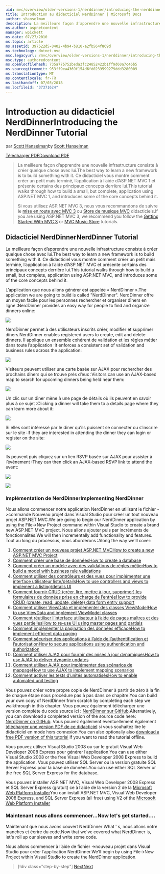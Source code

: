 ```yaml
---
uid: mvc/overview/older-versions-1/nerddinner/introducing-the-nerddinner-tutorial
title: Introduction au didacticiel NerdDinner | Microsoft Docs
author: shanselman
description: La meilleure façon d’apprendre une nouvelle infrastructure consiste à créer quelque chose avec lui. Ce didacticiel vous montre comment créer une application légère, mais complète, à l’aide de ASP.NE...
ms.author: aspnetcontent
manager: wpickett
ms.date: 07/27/2010
ms.topic: article
ms.assetid: 397522d5-0402-4b94-b810-a2fb564f869d
ms.technology: dotnet-mvc
msc.legacyurl: /mvc/overview/older-versions-1/nerddinner/introducing-the-nerddinner-tutorial
msc.type: authoredcontent
ms.openlocfilehash: 735a775752beda3fc24852422b1ff9d60a7c46b5
ms.sourcegitcommit: 953ff9ea4369f154d6fd0239599279ddd3280009
ms.translationtype: MT
ms.contentlocale: fr-FR
ms.lasthandoff: 07/03/2018
ms.locfileid: "37371624"
---
```

<a name="introducing-the-nerddinner-tutorial"></a><span data-ttu-id="47c3d-104">Introduction au didacticiel NerdDinner</span><span class="sxs-lookup"><span data-stu-id="47c3d-104">Introducing the NerdDinner Tutorial</span></span>
====================
<span data-ttu-id="47c3d-105">par [Scott Hanselman](https://github.com/shanselman)</span><span class="sxs-lookup"><span data-stu-id="47c3d-105">by [Scott Hanselman](https://github.com/shanselman)</span></span>

[<span data-ttu-id="47c3d-106">Télécharger PDF</span><span class="sxs-lookup"><span data-stu-id="47c3d-106">Download PDF</span></span>](http://aspnetmvcbook.s3.amazonaws.com/aspnetmvc-nerdinner_v1.pdf)

> <span data-ttu-id="47c3d-107">La meilleure façon d’apprendre une nouvelle infrastructure consiste à créer quelque chose avec lui.</span><span class="sxs-lookup"><span data-stu-id="47c3d-107">The best way to learn a new framework is to build something with it.</span></span> <span data-ttu-id="47c3d-108">Ce didacticiel vous montre comment créer un petit mais terminé, l’application à l’aide d’ASP.NET MVC 1 et présente certains des principaux concepts derrière lui.</span><span class="sxs-lookup"><span data-stu-id="47c3d-108">This tutorial walks through how to build a small, but complete, application using ASP.NET MVC 1, and introduces some of the core concepts behind it.</span></span>
> 
> <span data-ttu-id="47c3d-109">Si vous utilisez ASP.NET MVC 3, nous vous recommandons de suivre le [mise en route avec MVC 3](../../older-versions/getting-started-with-aspnet-mvc3/cs/intro-to-aspnet-mvc-3.md) ou [Store de musique MVC](../../older-versions/mvc-music-store/mvc-music-store-part-1.md) didacticiels.</span><span class="sxs-lookup"><span data-stu-id="47c3d-109">If you are using ASP.NET MVC 3, we recommend you follow the [Getting Started With MVC 3](../../older-versions/getting-started-with-aspnet-mvc3/cs/intro-to-aspnet-mvc-3.md) or [MVC Music Store](../../older-versions/mvc-music-store/mvc-music-store-part-1.md) tutorials.</span></span>


## <a name="nerddinner-tutorial"></a><span data-ttu-id="47c3d-110">Didacticiel NerdDinner</span><span class="sxs-lookup"><span data-stu-id="47c3d-110">NerdDinner Tutorial</span></span>

<span data-ttu-id="47c3d-111">La meilleure façon d’apprendre une nouvelle infrastructure consiste à créer quelque chose avec lui.</span><span class="sxs-lookup"><span data-stu-id="47c3d-111">The best way to learn a new framework is to build something with it.</span></span> <span data-ttu-id="47c3d-112">Ce didacticiel vous montre comment créer un petit mais terminé, l’application à l’aide d’ASP.NET MVC et présente certains des principaux concepts derrière lui.</span><span class="sxs-lookup"><span data-stu-id="47c3d-112">This tutorial walks through how to build a small, but complete, application using ASP.NET MVC, and introduces some of the core concepts behind it.</span></span>

<span data-ttu-id="47c3d-113">L’application que nous allons générer est appelée « NerdDinner ».</span><span class="sxs-lookup"><span data-stu-id="47c3d-113">The application we are going to build is called "NerdDinner".</span></span> <span data-ttu-id="47c3d-114">NerdDinner offre un moyen facile pour les personnes rechercher et organiser dîners en ligne :</span><span class="sxs-lookup"><span data-stu-id="47c3d-114">NerdDinner provides an easy way for people to find and organize dinners online:</span></span>

![](introducing-the-nerddinner-tutorial/_static/image1.png)

<span data-ttu-id="47c3d-115">NerdDinner permet à des utilisateurs inscrits créer, modifier et supprimer dîners.</span><span class="sxs-lookup"><span data-stu-id="47c3d-115">NerdDinner enables registered users to create, edit and delete dinners.</span></span> <span data-ttu-id="47c3d-116">Il applique un ensemble cohérent de validation et les règles métier dans toute l’application :</span><span class="sxs-lookup"><span data-stu-id="47c3d-116">It enforces a consistent set of validation and business rules across the application:</span></span>

![](introducing-the-nerddinner-tutorial/_static/image2.png)

<span data-ttu-id="47c3d-117">Visiteurs peuvent utiliser une carte basée sur AJAX pour rechercher des prochains dîners qui se trouve près d’eux :</span><span class="sxs-lookup"><span data-stu-id="47c3d-117">Visitors can use an AJAX-based map to search for upcoming dinners being held near them:</span></span>

![](introducing-the-nerddinner-tutorial/_static/image3.png)

<span data-ttu-id="47c3d-118">Un clic sur un dîner mène à une page de détails où ils peuvent en savoir plus à ce sujet :</span><span class="sxs-lookup"><span data-stu-id="47c3d-118">Clicking a dinner will take them to a details page where they can learn more about it:</span></span>

![](introducing-the-nerddinner-tutorial/_static/image4.png)

<span data-ttu-id="47c3d-119">Si elles sont intéressé par le dîner qu’ils puissent se connecter ou s’inscrire sur le site :</span><span class="sxs-lookup"><span data-stu-id="47c3d-119">If they are interested in attending the dinner they can login or register on the site:</span></span>

![](introducing-the-nerddinner-tutorial/_static/image5.png)

<span data-ttu-id="47c3d-120">Ils peuvent puis cliquez sur un lien RSVP basée sur AJAX pour assister à l’événement :</span><span class="sxs-lookup"><span data-stu-id="47c3d-120">They can then click an AJAX-based RSVP link to attend the event:</span></span>

![](introducing-the-nerddinner-tutorial/_static/image6.png)

![](introducing-the-nerddinner-tutorial/_static/image7.png)

### <a name="implementing-nerddinner"></a><span data-ttu-id="47c3d-121">Implémentation de NerdDinner</span><span class="sxs-lookup"><span data-stu-id="47c3d-121">Implementing NerdDinner</span></span>

<span data-ttu-id="47c3d-122">Nous allons commencer notre application NerdDinner en utilisant le fichier -&gt;commande Nouveau projet dans Visual Studio pour créer un tout nouveau projet ASP.NET MVC.</span><span class="sxs-lookup"><span data-stu-id="47c3d-122">We are going to begin our NerdDinner application by using the File-&gt;New Project command within Visual Studio to create a brand new ASP.NET MVC project.</span></span> <span data-ttu-id="47c3d-123">Nous allons ajouter puis par incréments de fonctionnalités.</span><span class="sxs-lookup"><span data-stu-id="47c3d-123">We will then incrementally add functionality and features.</span></span> <span data-ttu-id="47c3d-124">Tout au long du processus, nous aborderons :</span><span class="sxs-lookup"><span data-stu-id="47c3d-124">Along the way we'll cover:</span></span>

1. [<span data-ttu-id="47c3d-125">Comment créer un nouveau projet ASP.NET MVC</span><span class="sxs-lookup"><span data-stu-id="47c3d-125">How to create a new ASP.NET MVC Project</span></span>](# "créer un nouveau projet ASP.NET MVC")
2. [<span data-ttu-id="47c3d-126">Comment créer une base de données</span><span class="sxs-lookup"><span data-stu-id="47c3d-126">How to create a database</span></span>](# "créer une base de données")
3. [<span data-ttu-id="47c3d-127">Comment créer un modèle avec des validations de règles métier</span><span class="sxs-lookup"><span data-stu-id="47c3d-127">How to build a model with business rule validations</span></span>](# "créer un modèle avec des Validations de règles d’entreprise")
4. [<span data-ttu-id="47c3d-128">Comment utiliser des contrôleurs et des vues pour implémenter une interface utilisateur liste/détails</span><span class="sxs-lookup"><span data-stu-id="47c3d-128">How to use controllers and views to implement a listing/details UI</span></span>](# "utiliser les contrôleurs et les vues pour implémenter une interface utilisateur liste/détails")
5. <span data-ttu-id="47c3d-129">[Comment fournir CRUD (créer, lire, mettre à jour, supprimer) les formulaires de données prise en charge de l’entrée](# "fournir CRUD (Create, Read, Update, Delete) données formulaire entrée prend en charge")</span><span class="sxs-lookup"><span data-stu-id="47c3d-129">[How to provide CRUD (create, read, update, delete) data form entry support](# "Provide CRUD (Create, Read, Update, Delete) Data Form Entry Support")</span></span>
6. [<span data-ttu-id="47c3d-130">Comment utiliser ViewData et implémenter des classes ViewModel</span><span class="sxs-lookup"><span data-stu-id="47c3d-130">How to use ViewData and implement ViewModel classes</span></span>](# "utiliser un ViewData et implémenter des Classes ViewModel")
7. [<span data-ttu-id="47c3d-131">Comment réutiliser l’interface utilisateur à l’aide de pages maîtres et des vues partielles</span><span class="sxs-lookup"><span data-stu-id="47c3d-131">How to re-use UI using master pages and partials</span></span>](# "réutiliser d’interface utilisateur à l’aide des Pages maîtres et des vues partielles")
8. [<span data-ttu-id="47c3d-132">Comment implémenter la pagination des données efficace</span><span class="sxs-lookup"><span data-stu-id="47c3d-132">How to implement efficient data paging</span></span>](# "implémenter de données efficace la pagination")
9. [<span data-ttu-id="47c3d-133">Comment sécuriser des applications à l’aide de l’authentification et l’autorisation</span><span class="sxs-lookup"><span data-stu-id="47c3d-133">How to secure applications using authentication and authorization</span></span>](# "sécurisé Applications à l’aide de l’authentification et autorisation")
10. [<span data-ttu-id="47c3d-134">Comment utiliser AJAX pour fournir des mises à jour dynamiques</span><span class="sxs-lookup"><span data-stu-id="47c3d-134">How to use AJAX to deliver dynamic updates</span></span>](# "utiliser AJAX pour fournir des mises à jour dynamiques")
11. [<span data-ttu-id="47c3d-135">Comment utiliser AJAX pour implémenter des scénarios de mappage</span><span class="sxs-lookup"><span data-stu-id="47c3d-135">How to use AJAX to implement mapping scenarios</span></span>](# "utiliser AJAX pour implémenter les scénarios de mappage")
12. [<span data-ttu-id="47c3d-136">Comment activer les tests d’unités automatisés</span><span class="sxs-lookup"><span data-stu-id="47c3d-136">How to enable automated unit testing</span></span>](# "activer le test unitaire automatisé")

<span data-ttu-id="47c3d-137">Vous pouvez créer votre propre copie de NerdDinner à partir de zéro à la fin de chaque étape nous procédure pas à pas dans ce chapitre.</span><span class="sxs-lookup"><span data-stu-id="47c3d-137">You can build your own copy of NerdDinner from scratch by completing each step we walkthrough in this chapter.</span></span> <span data-ttu-id="47c3d-138">Vous pouvez également télécharger une version complète du code source ici : [NerdDinner sur GitHub](https://github.com/AspNetMVPSamples/NerdDinner).</span><span class="sxs-lookup"><span data-stu-id="47c3d-138">Alternatively, you can download a completed version of the source code here: [NerdDinner on GitHub](https://github.com/AspNetMVPSamples/NerdDinner).</span></span> <span data-ttu-id="47c3d-139">Vous pouvez également éventuellement également [télécharger une version PDF de ce didacticiel](http://aspnetmvcbook.s3.amazonaws.com/aspnetmvc-nerdinner_v1.pdf) si vous souhaitez lire le didacticiel en mode hors connexion.</span><span class="sxs-lookup"><span data-stu-id="47c3d-139">You can also optionally also [download a free PDF version of this tutorial](http://aspnetmvcbook.s3.amazonaws.com/aspnetmvc-nerdinner_v1.pdf) if you want to read the tutorial offline.</span></span>

<span data-ttu-id="47c3d-140">Vous pouvez utiliser Visual Studio 2008 ou sur le gratuit Visual Web Developer 2008 Express pour générer l’application.</span><span class="sxs-lookup"><span data-stu-id="47c3d-140">You can use either Visual Studio 2008 or the free Visual Web Developer 2008 Express to build the application.</span></span> <span data-ttu-id="47c3d-141">Vous pouvez utiliser SQL Server ou la version gratuite SQL Server Express pour la base de données.</span><span class="sxs-lookup"><span data-stu-id="47c3d-141">You can use either SQL Server or the free SQL Server Express for the database.</span></span>

<span data-ttu-id="47c3d-142">Vous pouvez installer ASP.NET MVC, Visual Web Developer 2008 Express et SQL Server Express (gratuit) ce à l’aide de la version 2 de la [Microsoft Web Platform Installer](https://www.microsoft.com/web/downloads/platform.aspx)</span><span class="sxs-lookup"><span data-stu-id="47c3d-142">You can install ASP.NET MVC, Visual Web Developer 2008 Express, and SQL Server Express (all free) using V2 of the [Microsoft Web Platform Installer](https://www.microsoft.com/web/downloads/platform.aspx)</span></span>

### <a name="now-lets-get-started"></a><span data-ttu-id="47c3d-143">Maintenant nous allons commencer...</span><span class="sxs-lookup"><span data-stu-id="47c3d-143">Now let's get started....</span></span>

<span data-ttu-id="47c3d-144">Maintenant que nous avons couvert NerdDinner What ' s, nous allons notre manches et écrire du code.</span><span class="sxs-lookup"><span data-stu-id="47c3d-144">Now that we've covered what NerdDinner is, let's roll up our sleeves and write some code.</span></span>

<span data-ttu-id="47c3d-145">Nous allons commencer à l’aide de fichier -&gt;nouveau projet dans Visual Studio pour créer l’application NerdDinner.</span><span class="sxs-lookup"><span data-stu-id="47c3d-145">We'll begin by using File-&gt;New Project within Visual Studio to create the NerdDinner application.</span></span>

> [!div class="step-by-step"]
> [<span data-ttu-id="47c3d-146">Next</span><span class="sxs-lookup"><span data-stu-id="47c3d-146">Next</span></span>](create-a-new-aspnet-mvc-project.md)
